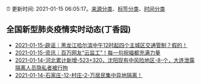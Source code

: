 :alarm_clock: 更新时间: 2021-01-15 06:05:17。[来源分类](../README.md)、[标签分类](../TAGS.md)、[时间分类](../TIMELINE.md)

## 全国新型肺炎疫情实时动态(丁香园)




- [2021-01-15-辟谣｜黑龙江哈尔滨中午12时起四个主城区交通管制？假的！](http://app.cctv.com/special/cportal/detail/arti/index.html?id=Arti8CRTOuJsg0pR4fFchMW6210115&isfromapp=1) 
- [2021-01-15-资讯｜百万网友“云监工”！每一句祝福都充满力量](http://app.cctv.com/special/cportal/detail/arti/index.html?id=ArtiMua2k0lOSzbIZJRN5YNs210115&isfromapp=1) 
- [2021-01-14-河北累计新增-523+320，沈阳现有中风险地区-8-个，大连泄露隔离人员隐私者被行拘]() 
- [2021-01-14-石家庄-12-村庄-2-万居民集中异地隔离！]() 